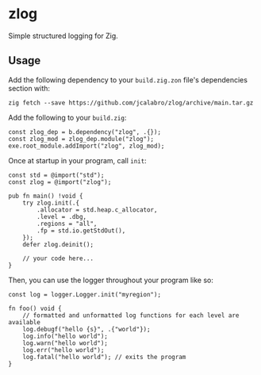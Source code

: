 # zlog

Simple structured logging for Zig.

## Usage

Add the following dependency to your `build.zig.zon` file's dependencies section with:

```
zig fetch --save https://github.com/jcalabro/zlog/archive/main.tar.gz
```

Add the following to your `build.zig`:

```zig
const zlog_dep = b.dependency("zlog", .{});
const zlog_mod = zlog_dep.module("zlog");
exe.root_module.addImport("zlog", zlog_mod);
```

Once at startup in your program, call `init`:

```zig
const std = @import("std");
const zlog = @import("zlog");

pub fn main() !void {
    try zlog.init(.{
        .allocator = std.heap.c_allocator,
        .level = .dbg,
        .regions = "all",
        .fp = std.io.getStdOut(),
    });
    defer zlog.deinit();

    // your code here...
}
```

Then, you can use the logger throughout your program like so:

```zig
const log = logger.Logger.init("myregion");

fn foo() void {
    // formatted and unformatted log functions for each level are available
    log.debugf("hello {s}", .{"world"});
    log.info("hello world");
    log.warn("hello world");
    log.err("hello world");
    log.fatal("hello world"); // exits the program
}
```
